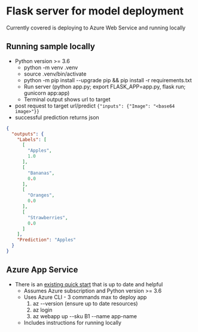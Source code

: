 # Flask server for model deployment

Currently covered is deploying to Azure Web Service and running locally

## Running sample locally

* Python version >= 3.6
  * python -m venv .venv
  * source .venv/bin/activate
  * python -m pip install --upgrade pip && pip install -r requirements.txt
  * Run server (python app.py; export FLASK_APP=app.py, flask run; gunicorn app:app)
  * Terminal output shows url to target
* post request to target url/predict
  `{"inputs": {"Image": "<base64 image>"}}`
* successful prediction returns json

```json
{
  "outputs": {
    "Labels": [
      [
        "Apples", 
        1.0
      ], 
      [
        "Bananas", 
        0.0
      ], 
      [
        "Oranges", 
        0.0
      ], 
      [
        "Strawberries", 
        0.0
      ]
    ], 
    "Prediction": "Apples"
  }
}
```



## Azure App Service

* There is an [existing quick start](https://docs.microsoft.com/en-us/azure/app-service/quickstart-python?toc=%2Fpython%2Fazure%2FTOC.json&tabs=bash&pivots=python-framework-flask) that is up to date and helpful
  * Assumes Azure subscription and Python version >= 3.6
  * Uses Azure CLI - 3 commands max to deploy app
    1. az --version (ensure up to date resources)
    2. az login
    3. az webapp up --sku B1 --name app-name
  * Includes instructions for running locally
